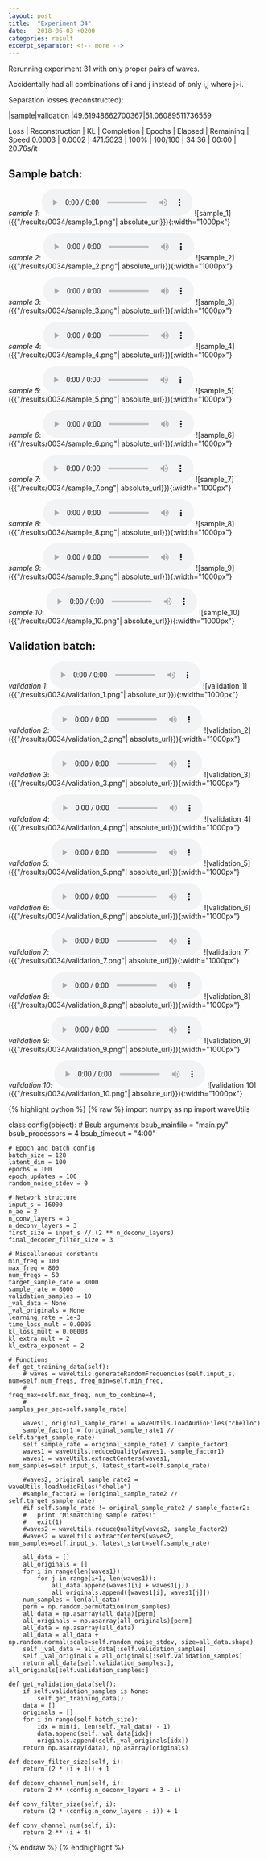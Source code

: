 ```yaml
---
layout: post
title:  "Experiment 34"
date:   2018-06-03 +0200
categories: result
excerpt_separator: <!-- more -->
---
```

Rerunning experiment 31 with only proper pairs of waves.

Accidentally had all combinations of i and j instead of only i,j where j>i.

Separation losses (reconstructed):

|sample|validation
|49.61948662700367|51.06089511736559

Loss | Reconstruction | KL | Completion | Epochs | Elapsed | Remaining | Speed
0.0003 | 0.0002 | 471.5023 | 100% | 100/100 | 34:36 | 00:00 | 20.76s/it<!-- more -->

## **Sample batch**:
_sample 1_:
<audio src="/ResultsOverview/results/0034/sample_1.wav" controls preload></audio>
![sample_1]({{"/results/0034/sample_1.png"| absolute_url}}){:width="1000px"}

_sample 2_:
<audio src="/ResultsOverview/results/0034/sample_2.wav" controls preload></audio>
![sample_2]({{"/results/0034/sample_2.png"| absolute_url}}){:width="1000px"}

_sample 3_:
<audio src="/ResultsOverview/results/0034/sample_3.wav" controls preload></audio>
![sample_3]({{"/results/0034/sample_3.png"| absolute_url}}){:width="1000px"}

_sample 4_:
<audio src="/ResultsOverview/results/0034/sample_4.wav" controls preload></audio>
![sample_4]({{"/results/0034/sample_4.png"| absolute_url}}){:width="1000px"}

_sample 5_:
<audio src="/ResultsOverview/results/0034/sample_5.wav" controls preload></audio>
![sample_5]({{"/results/0034/sample_5.png"| absolute_url}}){:width="1000px"}

_sample 6_:
<audio src="/ResultsOverview/results/0034/sample_6.wav" controls preload></audio>
![sample_6]({{"/results/0034/sample_6.png"| absolute_url}}){:width="1000px"}

_sample 7_:
<audio src="/ResultsOverview/results/0034/sample_7.wav" controls preload></audio>
![sample_7]({{"/results/0034/sample_7.png"| absolute_url}}){:width="1000px"}

_sample 8_:
<audio src="/ResultsOverview/results/0034/sample_8.wav" controls preload></audio>
![sample_8]({{"/results/0034/sample_8.png"| absolute_url}}){:width="1000px"}

_sample 9_:
<audio src="/ResultsOverview/results/0034/sample_9.wav" controls preload></audio>
![sample_9]({{"/results/0034/sample_9.png"| absolute_url}}){:width="1000px"}

_sample 10_:
<audio src="/ResultsOverview/results/0034/sample_10.wav" controls preload></audio>
![sample_10]({{"/results/0034/sample_10.png"| absolute_url}}){:width="1000px"}

## **Validation batch**:
_validation 1_:
<audio src="/ResultsOverview/results/0034/validation_1.wav" controls preload></audio>
![validation_1]({{"/results/0034/validation_1.png"| absolute_url}}){:width="1000px"}

_validation 2_:
<audio src="/ResultsOverview/results/0034/validation_2.wav" controls preload></audio>
![validation_2]({{"/results/0034/validation_2.png"| absolute_url}}){:width="1000px"}

_validation 3_:
<audio src="/ResultsOverview/results/0034/validation_3.wav" controls preload></audio>
![validation_3]({{"/results/0034/validation_3.png"| absolute_url}}){:width="1000px"}

_validation 4_:
<audio src="/ResultsOverview/results/0034/validation_4.wav" controls preload></audio>
![validation_4]({{"/results/0034/validation_4.png"| absolute_url}}){:width="1000px"}

_validation 5_:
<audio src="/ResultsOverview/results/0034/validation_5.wav" controls preload></audio>
![validation_5]({{"/results/0034/validation_5.png"| absolute_url}}){:width="1000px"}

_validation 6_:
<audio src="/ResultsOverview/results/0034/validation_6.wav" controls preload></audio>
![validation_6]({{"/results/0034/validation_6.png"| absolute_url}}){:width="1000px"}

_validation 7_:
<audio src="/ResultsOverview/results/0034/validation_7.wav" controls preload></audio>
![validation_7]({{"/results/0034/validation_7.png"| absolute_url}}){:width="1000px"}

_validation 8_:
<audio src="/ResultsOverview/results/0034/validation_8.wav" controls preload></audio>
![validation_8]({{"/results/0034/validation_8.png"| absolute_url}}){:width="1000px"}

_validation 9_:
<audio src="/ResultsOverview/results/0034/validation_9.wav" controls preload></audio>
![validation_9]({{"/results/0034/validation_9.png"| absolute_url}}){:width="1000px"}

_validation 10_:
<audio src="/ResultsOverview/results/0034/validation_10.wav" controls preload></audio>
![validation_10]({{"/results/0034/validation_10.png"| absolute_url}}){:width="1000px"}


{% highlight python %}
{% raw %}
import numpy as np
import waveUtils


class config(object):
	# Bsub arguments
	bsub_mainfile = "main.py"
	bsub_processors = 4
	bsub_timeout = "4:00"

	# Epoch and batch config
	batch_size = 128
	latent_dim = 100
	epochs = 100
	epoch_updates = 100
	random_noise_stdev = 0

	# Network structure
	input_s = 16000
	n_ae = 2
	n_conv_layers = 3
	n_deconv_layers = 3
	first_size = input_s // (2 ** n_deconv_layers)
	final_decoder_filter_size = 3

	# Miscellaneous constants
	min_freq = 100
	max_freq = 800
	num_freqs = 50
	target_sample_rate = 8000
	sample_rate = 8000
	validation_samples = 10
	_val_data = None
	_val_originals = None
	learning_rate = 1e-3
	time_loss_mult = 0.0005
	kl_loss_mult = 0.00003
	kl_extra_mult = 2
	kl_extra_exponent = 2

	# Functions
	def get_training_data(self):
		# waves = waveUtils.generateRandomFrequencies(self.input_s, num=self.num_freqs, freq_min=self.min_freq,
		#                                            freq_max=self.max_freq, num_to_combine=4,
		#                                            samples_per_sec=self.sample_rate)

		waves1, original_sample_rate1 = waveUtils.loadAudioFiles("chello")
		sample_factor1 = (original_sample_rate1 // self.target_sample_rate)
		self.sample_rate = original_sample_rate1 / sample_factor1
		waves1 = waveUtils.reduceQuality(waves1, sample_factor1)
		waves1 = waveUtils.extractCenters(waves1, num_samples=self.input_s, latest_start=self.sample_rate)

		#waves2, original_sample_rate2 = waveUtils.loadAudioFiles("chello")
		#sample_factor2 = (original_sample_rate2 // self.target_sample_rate)
		#if self.sample_rate != original_sample_rate2 / sample_factor2:
		#	print "Mismatching sample rates!"
		#	exit(1)
		#waves2 = waveUtils.reduceQuality(waves2, sample_factor2)
		#waves2 = waveUtils.extractCenters(waves2, num_samples=self.input_s, latest_start=self.sample_rate)

		all_data = []
		all_originals = []
		for i in range(len(waves1)):
			for j in range(i+1, len(waves1)):
				all_data.append(waves1[i] + waves1[j])
				all_originals.append([waves1[i], waves1[j]])
		num_samples = len(all_data)
		perm = np.random.permutation(num_samples)
		all_data = np.asarray(all_data)[perm]
		all_originals = np.asarray(all_originals)[perm]
		all_data = np.asarray(all_data)
		all_data = all_data + np.random.normal(scale=self.random_noise_stdev, size=all_data.shape)
		self._val_data = all_data[:self.validation_samples]
		self._val_originals = all_originals[:self.validation_samples]
		return all_data[self.validation_samples:], all_originals[self.validation_samples:]

	def get_validation_data(self):
		if self.validation_samples is None:
			self.get_training_data()
		data = []
		originals = []
		for i in range(self.batch_size):
			idx = min(i, len(self._val_data) - 1)
			data.append(self._val_data[idx])
			originals.append(self._val_originals[idx])
		return np.asarray(data), np.asarray(originals)

	def deconv_filter_size(self, i):
		return (2 * (i + 1)) + 1

	def deconv_channel_num(self, i):
		return 2 ** (config.n_deconv_layers + 3 - i)

	def conv_filter_size(self, i):
		return (2 * (config.n_conv_layers - i)) + 1

	def conv_channel_num(self, i):
		return 2 ** (i + 4)

{% endraw %}
{% endhighlight %}
